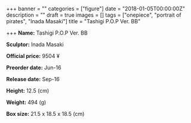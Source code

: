 +++
banner = ""
categories = ["figure"]
date = "2018-01-05T00:00:00Z"
description = ""
draft = true
images = []
tags = ["onepiece", "portrait of pirates", "Inada Masaki"]
title = "Tashigi P.O.P Ver. BB"

+++
**Name:** Tashigi P.O.P Ver. BB

**Sculptor:** Inada Masaki

**Official price:** 9504 ¥

**Preorder date:** Jun-16

**Release date:** Sep-16

**Height:** 12.5 (cm)

**Weight:** 494 (g)

**Box size:** 21.5 x 18.5 x 18.5 (cm)
